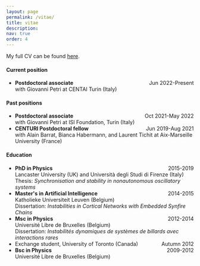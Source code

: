 ```yaml
---
layout: page
permalink: /vitae/
title: vitae
description: 
nav: true
order: 4
---
```


My full CV can be found [here](/assets/cv/Maxime_Lucas-CV-EN.pdf).

#### Current position
- **Postdoctoral associate**<span style="float:right;">Jun 2022-Present</span>   
with Giovanni Petri at CENTAI Turin (Italy)

#### Past positions

- **Postdoctoral associate**<span style="float:right;">Oct 2021-May 2022</span>   
with Giovanni Petri at ISI Foundation, Turin (Italy)
- **CENTURI Postdoctoral fellow**<span style="float:right;">Jun 2019-Aug 2021</span>   
with Alain Barrat, Bianca Habermann, and Laurent Tichit at Aix-Marseille University (France) 

#### Education

- **PhD in Physics** <span style="float:right;">2015-2019</span>   
Lancaster University (UK) and Università degli Studi di Firenze (Italy)   
Thesis: *Synchronisation and stability in nonautonomous oscillatory systems*
- **Master's in Artificial Intelligence** <span style="float:right;">2014-2015</span>   
Katholieke Universiteit Leuven (Belgium)   
Dissertation: *Instabilities in Cortical Networks with Embedded Synfire Chains*
- **Msc in Physics** <span style="float:right;">2012-2014</span>   
Université Libre de Bruxelles (Belgium)   
Dissertation: *Instabilités dynamiques de systèmes de billards avec interactions rares*
- Exchange student, University of Toronto (Canada) <span style="float:right;">Autumn 2012</span>
- **Bsc in Physics** <span style="float:right;">2009-2012</span>   
Université Libre de Bruxelles (Belgium)
